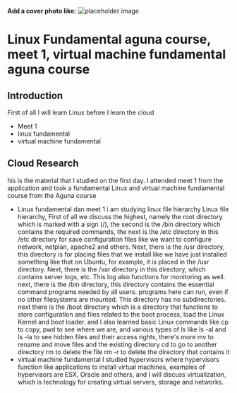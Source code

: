 **Add a cover photo like:**
![placeholder image](https://via.placeholder.com/1200x600)

# Linux Fundamental aguna course, meet 1, virtual machine fundamental aguna course

## Introduction
First of all I will learn Linux before I learn the cloud

- Meet 1
- linux fundamental
- virtual machine fundamental

## Cloud Research
his is the material that I studied on the first day. I attended meet 1 from the application and took a fundamental Linux and virtual machine fundamental course from the Aguna course
- Linux fundamental dan meet 1 i am studying linux file hierarchy Linux file hierarchy, First of all we discuss the highest, namely the root directory which is marked with a sign (/), the second is the /bin directory which contains the required commands, the next is the /etc directory in this /etc directory for save configuration files like we want to configure network, netplan, apache2 and others. Next, there is the /usr directory, this directory is for placing files that we install like we have just installed something like that on Ubuntu, for example, it is placed in the /usr directory. Next, there is the /var directory in this directory, which contains server logs, etc. This log also functions for monitoring as well. next, there is the /bin directory, this directory contains the essential command programs needed by all users. programs here can run, even if no other filesystems are mounted. This directory has no subdirectories. next there is the /boot directory which is a directory that functions to store configuration and files related to the boot process, load the Linux Kernel and boot loader. and I also learned basic Linux commands like cp to copy, pwd to see where we are, and various types of ls like ls -al and ls -la to see hidden files and their access rights, there's more mv to rename and move files and the existing directory cd to go to another directory rm to delete the file rm -r to delete the directory that contains it
- virtual machine fundamental I studied hypervisors where hypervisors function like applications to install virtual machines, examples of hypervisors are ESX, Oracle and others, and I will discuss virtualization, which is technology for creating virtual servers, storage and networks.

